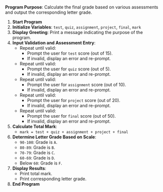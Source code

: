 **Program Purpose**: Calculate the final grade based on various assessments and output the corresponding letter grade.

1. **Start Program**
2. **Initialize Variables**: `test`, `quiz`, `assignment`, `project`, `final`, `mark`
3. **Display Greeting**: Print a message indicating the purpose of the program.
4. **Input Validation and Assessment Entry**:
   - Repeat until valid:
     - Prompt the user for `test` score (out of 15).
     - If invalid, display an error and re-prompt.
   - Repeat until valid:
     - Prompt the user for `quiz` score (out of 5).
     - If invalid, display an error and re-prompt.
   - Repeat until valid:
     - Prompt the user for `assignment` score (out of 10).
     - If invalid, display an error and re-prompt.
   - Repeat until valid:
     - Prompt the user for `project` score (out of 20).
     - If invalid, display an error and re-prompt.
   - Repeat until valid:
     - Prompt the user for `final` score (out of 50).
     - If invalid, display an error and re-prompt.
5. **Calculate Total Mark**:
   - `mark = test + quiz + assignment + project + final`
6. **Determine Letter Grade Based on Scale**:
   - `90-100`: Grade is `A`.
   - `80-89`: Grade is `B`.
   - `70-79`: Grade is `C`.
   - `60-69`: Grade is `D`.
   - Below `60`: Grade is `F`.
7. **Display Results**:
   - Print total mark.
   - Print corresponding letter grade.
8. **End Program**